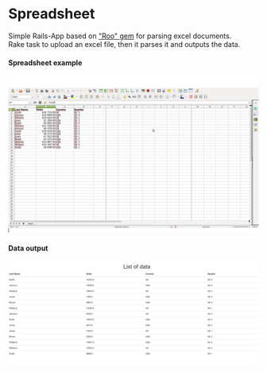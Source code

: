 # Spreadsheet

Simple Rails-App based on ["Roo" gem](https://github.com/roo-rb/roo) for 
parsing excel documents. \
Rake task to upload an excel file, then it parses it and outputs the data.
#### Spreadsheet example
![Example](app/assets/images/sales_1.png)
#### Data output
![Example](app/assets/images/Spreadsheet.png)

